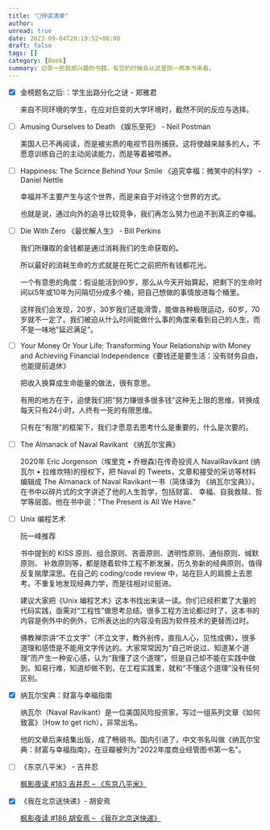 ```yaml
---
title: "📖待读清单"
author:
unread: true
date: 2023-09-04T20:19:52+08:00
draft: false
tags: []
category: [Book]
summary: 记录一些我感兴趣的书籍，有空的时候会从这里挑一两本书来看。
---
```


- [x] 金榜题名之后:：学生出路分化之谜 - 郑雅君

  来自不同环境的学生，在应对巨变的大学环境时，截然不同的反应与选择。

- [ ] Amusing Ourselves to Death 《娱乐至死》 - Neil Postman

  美国人已不再阅读，而是被劣质的电视节目所捕获。这将使越来越多的人，不愿意训练自己的主动阅读能力，而是等着被喂养。
  
- [ ] Happiness: The Scirnce Behind Your Smile 《追究幸福：微笑中的科学》 - Daniel Nettle

  幸福并不主要产生与这个世界，而是来自于对待这个世界的方式。

  也就是说，通过向外的追寻比较竞争，我们再怎么努力也追不到真正的幸福。

- [ ] Die With Zero 《最优解人生》 - Bill Perkins

  我们所赚取的金钱都是通过消耗我们的生命获取的。

  所以最好的消耗生命的方式就是在死亡之前把所有钱都花光。

  一个有意思的角度：假设能活到90岁，那么从今天开始算起，把剩下的生命时间以5年或10年为问隔切分成多个桶，把自己想做的事情放进每个桶里。

  这样我们会发现，20岁，30岁我们还能滑雪，能做各种极限运动，60岁，70岁就不一定了。我们被迫从什么时间能做什么事的角度来看到自己的人生，而不是一味地"延迟满足"。

- [ ] Your Money Or Your Life: Transforming Your Relationship with Money and Achieving Financial Independence《要钱还是要生活：没有财务自由，也能提前退休》

  把收入换算成生命能量的做法，很有意思。

  有用的地方在于，迫使我们把"努力赚很多很多钱"这种无上限的思维，转换成每天只有24小时，人终有一死的有限思维。

  只有在“有限"的框架下，我们才愿意去思考什么是重要的，什么是次要的。

- [ ] The Almanack of Naval Ravikant 《纳瓦尔宝典》

  2020年 Eric Jorgenson（埃里克 • 乔根森)在传奇投资人 NavalRavikant (纳瓦尔 • 拉维坎特)的授权下，把 Naval 的 Tweets，文章和接受的采访等材料编辑成 The Almanack of Naval Ravikant一书（简体译为 《纳瓦尔宝典》）。在书中以碎片式的文字讲述了他的人生哲学，包括财富、 幸福、自我救赎、哲学等层面。他在书中说："The Present is All We Have.”
  
- [ ] Unix 编程艺术 

  阮一峰推荐

  书中提到的 KISS 原则、组合原则、吝啬原则、透明性原则、通俗原则、缄默原则、 补救原则等，都是随着软件工程不断发展，历久弥新的经典原则，值得反复揣摩深思。在自己的 coding/code review 中，站在巨人的肩膀上去思考。不重复地发现经典力学，而是往相对论挺进。

  建议大家把《Unix 编程艺术》这本书找出来读一读。你们已经积累了大量的代码实践，亟需对“工程性”做思考总结。很多工程方法论都过时了，这本书的内容是例外中的例外，它所表达出的内容没有因为软件技术的更替而过时。
  
  佛教禅宗讲“不立文字”（不立文字，教外别传，直指人心，见性成佛），很多道理和感悟是不能用文字传达的。大家常常因为“自己听说过、知道某个道理”而产生一种安心感，认为“我懂了这个道理”，但是自己却不能在实践中做到。知易行难，知道却做不到，在工程实践里，就和“不懂这个道理”没有任何区别。
  
- [x] 纳瓦尔宝典：财富与幸福指南

  纳瓦尔（Naval Ravikant）是一位美国风险投资家，写过一组系列文章《如何致富》（How to get rich），非常出名。

  他的文章后来结集出版，成了畅销书。国内引进了，中文书名叫做《纳瓦尔宝典：财富与幸福指南》，在豆瓣被列为"2022年度商业经管图书第一名"。
  
- [ ] 《东京八平米》 - 吉井忍

  [枫影夜读 #183 吉井忍 – 《东京八平米》](https://justinyan.me/post/5617)

- [x] 《我在北京送快递》- 胡安焉

  [枫影夜读 #186 胡安焉 – 《我在北京送快递》](https://justinyan.me/post/5750)
